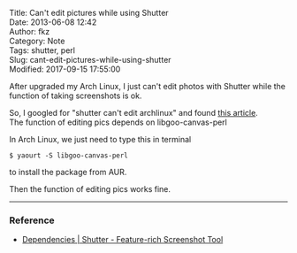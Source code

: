 Title: Can't edit pictures while using Shutter  
Date: 2013-06-08 12:42  
Author: fkz  
Category: Note  
Tags: shutter, perl  
Slug: cant-edit-pictures-while-using-shutter  
Modified: 2017-09-15 17:55:00  
  
  
After upgraded my Arch Linux, I just can't edit photos with Shutter while the function of taking screenshots is ok.  
  
So, I googled for "shutter can't edit archlinux" and found [this article](http://shutter-project.org/downloads/dependencies/).  
The function of editing pics depends on libgoo-canvas-perl  
  
In Arch Linux, we just need to type this in terminal  
  
`$ yaourt -S libgoo-canvas-perl`  
  
to install the package from AUR.  
  
Then the function of editing pics works fine.  
  
---  
  
### Reference  
  
+ [Dependencies | Shutter - Feature-rich Screenshot Tool](http://shutter-project.org/downloads/dependencies/)  
